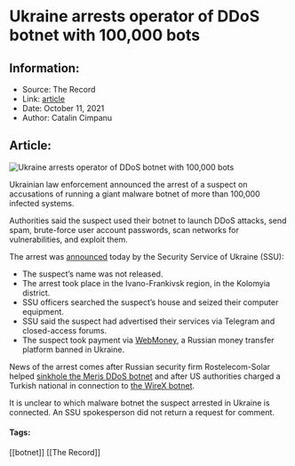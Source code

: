 # Ukraine arrests operator of DDoS botnet with 100,000 bots
### 

## Information:
+ Source: The Record
+ Link: [article](https://therecord.media/ukraine-arrests-operator-of-ddos-botnet-with-100000-bots/)
+ Date: October 11, 2021
+ Author: Catalin Cimpanu


## Article:
![Ukraine arrests operator of DDoS botnet with 100,000 bots](https://therecord.media/wp-content/uploads/2021/10/Ukraine-arrest-DDos.jpg)

Ukrainian law enforcement announced the arrest of a suspect on accusations of running a giant malware botnet of more than 100,000 infected systems.


Authorities said the suspect used their botnet to launch DDoS attacks, send spam, brute-force user account passwords, scan networks for vulnerabilities, and exploit them.


The arrest was [announced](https://ssu.gov.ua/novyny/sbu-blokuvala-diialnist-armii-botiv-yaka-poshyriuvala-virusni-prohramy-i-zdiisniuvala-ddos-ta-spamataky) today by the Security Service of Ukraine (SSU):


* The suspect’s name was not released.
* The arrest took place in the Ivano-Frankivsk region, in the Kolomyia district.
* SSU officers searched the suspect’s house and seized their computer equipment.
* SSU said the suspect had advertised their services via Telegram and closed-access forums.
* The suspect took payment via [WebMoney](https://www.wmtransfer.com/), a Russian money transfer platform banned in Ukraine.


News of the arrest comes after Russian security firm Rostelecom-Solar helped [sinkhole the Meris DDoS botnet](https://therecord.media/russian-security-firm-sinkholes-part-of-the-dangerous-meris-ddos-botnet/) and after US authorities charged a Turkish national in connection to [the WireX botnet](https://therecord.media/turkish-national-charged-for-ddos-attacks-with-the-wirex-botnet/).


It is unclear to which malware botnet the suspect arrested in Ukraine is connected. An SSU spokesperson did not return a request for comment.





#### Tags:
[[botnet]] [[The Record]]
